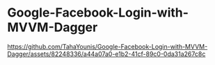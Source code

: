 # Google-Facebook-Login-with-MVVM-Dagger

https://github.com/TahaYounis/Google-Facebook-Login-with-MVVM-Dagger/assets/82248336/a44a07a0-e1b2-41cf-89c0-0da31a267c8c
